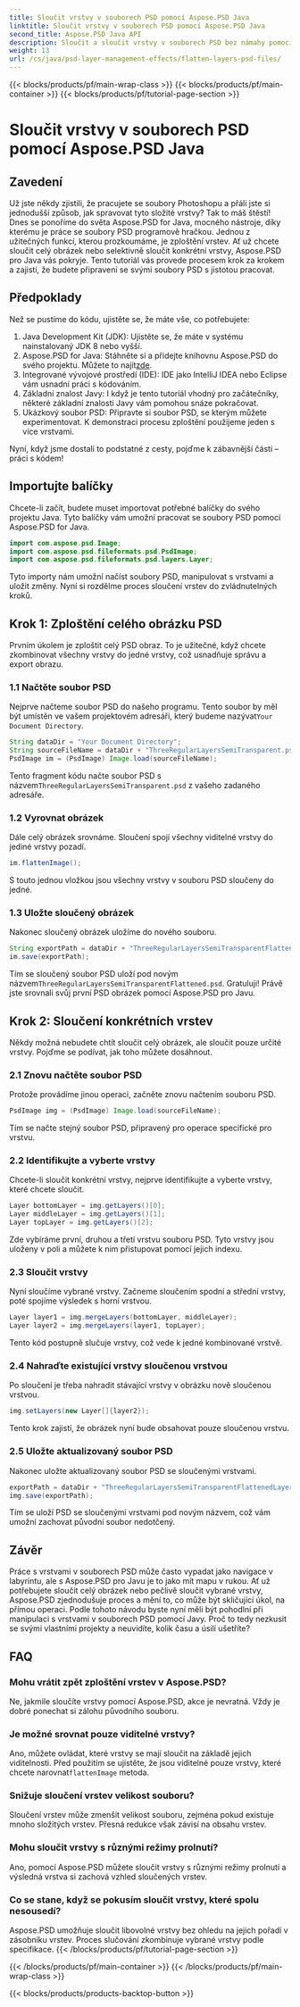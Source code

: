 ```yaml
---
title: Sloučit vrstvy v souborech PSD pomocí Aspose.PSD Java
linktitle: Sloučit vrstvy v souborech PSD pomocí Aspose.PSD Java
second_title: Aspose.PSD Java API
description: Sloučit a sloučit vrstvy v souborech PSD bez námahy pomocí Aspose.PSD pro Java. Postupujte podle tohoto podrobného průvodce pro zjednodušení správy souborů PSD.
weight: 13
url: /cs/java/psd-layer-management-effects/flatten-layers-psd-files/
---
```


{{< blocks/products/pf/main-wrap-class >}}
{{< blocks/products/pf/main-container >}}
{{< blocks/products/pf/tutorial-page-section >}}

# Sloučit vrstvy v souborech PSD pomocí Aspose.PSD Java

## Zavedení

Už jste někdy zjistili, že pracujete se soubory Photoshopu a přáli jste si jednodušší způsob, jak spravovat tyto složité vrstvy? Tak to máš štěstí! Dnes se ponoříme do světa Aspose.PSD for Java, mocného nástroje, díky kterému je práce se soubory PSD programově hračkou. Jednou z užitečných funkcí, kterou prozkoumáme, je zploštění vrstev. Ať už chcete sloučit celý obrázek nebo selektivně sloučit konkrétní vrstvy, Aspose.PSD pro Java vás pokryje. Tento tutoriál vás provede procesem krok za krokem a zajistí, že budete připraveni se svými soubory PSD s jistotou pracovat.

## Předpoklady

Než se pustíme do kódu, ujistěte se, že máte vše, co potřebujete:

1. Java Development Kit (JDK): Ujistěte se, že máte v systému nainstalovaný JDK 8 nebo vyšší.
2.  Aspose.PSD for Java: Stáhněte si a přidejte knihovnu Aspose.PSD do svého projektu. Můžete to najít[zde](https://releases.aspose.com/psd/java/).
3. Integrované vývojové prostředí (IDE): IDE jako IntelliJ IDEA nebo Eclipse vám usnadní práci s kódováním.
4. Základní znalost Javy: I když je tento tutoriál vhodný pro začátečníky, některé základní znalosti Javy vám pomohou snáze pokračovat.
5. Ukázkový soubor PSD: Připravte si soubor PSD, se kterým můžete experimentovat. K demonstraci procesu zploštění použijeme jeden s více vrstvami.

Nyní, když jsme dostali to podstatné z cesty, pojďme k zábavnější části – práci s kódem!

## Importujte balíčky

Chcete-li začít, budete muset importovat potřebné balíčky do svého projektu Java. Tyto balíčky vám umožní pracovat se soubory PSD pomocí Aspose.PSD for Java.

```java
import com.aspose.psd.Image;
import com.aspose.psd.fileformats.psd.PsdImage;
import com.aspose.psd.fileformats.psd.layers.Layer;
```

Tyto importy nám umožní načíst soubory PSD, manipulovat s vrstvami a uložit změny. Nyní si rozdělme proces sloučení vrstev do zvládnutelných kroků.

## Krok 1: Zploštění celého obrázku PSD

Prvním úkolem je zploštit celý PSD obraz. To je užitečné, když chcete zkombinovat všechny vrstvy do jedné vrstvy, což usnadňuje správu a export obrazu.

### 1.1 Načtěte soubor PSD

 Nejprve načteme soubor PSD do našeho programu. Tento soubor by měl být umístěn ve vašem projektovém adresáři, který budeme nazývat`Your Document Directory`.

```java
String dataDir = "Your Document Directory";
String sourceFileName = dataDir + "ThreeRegularLayersSemiTransparent.psd";
PsdImage im = (PsdImage) Image.load(sourceFileName);
```

Tento fragment kódu načte soubor PSD s názvem`ThreeRegularLayersSemiTransparent.psd` z vašeho zadaného adresáře.

### 1.2 Vyrovnat obrázek

Dále celý obrázek srovnáme. Sloučení spojí všechny viditelné vrstvy do jediné vrstvy pozadí.

```java
im.flattenImage();
```

S touto jednou vložkou jsou všechny vrstvy v souboru PSD sloučeny do jedné.

### 1.3 Uložte sloučený obrázek

Nakonec sloučený obrázek uložíme do nového souboru.

```java
String exportPath = dataDir + "ThreeRegularLayersSemiTransparentFlattened.psd";
im.save(exportPath);
```

 Tím se sloučený soubor PSD uloží pod novým názvem`ThreeRegularLayersSemiTransparentFlattened.psd`. Gratuluji! Právě jste srovnali svůj první PSD obrázek pomocí Aspose.PSD pro Javu.

## Krok 2: Sloučení konkrétních vrstev

Někdy možná nebudete chtít sloučit celý obrázek, ale sloučit pouze určité vrstvy. Pojďme se podívat, jak toho můžete dosáhnout.

### 2.1 Znovu načtěte soubor PSD

Protože provádíme jinou operaci, začněte znovu načtením souboru PSD.

```java
PsdImage img = (PsdImage) Image.load(sourceFileName);
```

Tím se načte stejný soubor PSD, připravený pro operace specifické pro vrstvu.

### 2.2 Identifikujte a vyberte vrstvy

Chcete-li sloučit konkrétní vrstvy, nejprve identifikujte a vyberte vrstvy, které chcete sloučit.

```java
Layer bottomLayer = img.getLayers()[0];
Layer middleLayer = img.getLayers()[1];
Layer topLayer = img.getLayers()[2];
```

Zde vybíráme první, druhou a třetí vrstvu souboru PSD. Tyto vrstvy jsou uloženy v poli a můžete k nim přistupovat pomocí jejich indexu.

### 2.3 Sloučit vrstvy

Nyní sloučíme vybrané vrstvy. Začneme sloučením spodní a střední vrstvy, poté spojíme výsledek s horní vrstvou.

```java
Layer layer1 = img.mergeLayers(bottomLayer, middleLayer);
Layer layer2 = img.mergeLayers(layer1, topLayer);
```

Tento kód postupně slučuje vrstvy, což vede k jedné kombinované vrstvě.

### 2.4 Nahraďte existující vrstvy sloučenou vrstvou

Po sloučení je třeba nahradit stávající vrstvy v obrázku nově sloučenou vrstvou.

```java
img.setLayers(new Layer[]{layer2});
```

Tento krok zajistí, že obrázek nyní bude obsahovat pouze sloučenou vrstvu.

### 2.5 Uložte aktualizovaný soubor PSD

Nakonec uložte aktualizovaný soubor PSD se sloučenými vrstvami.

```java
exportPath = dataDir + "ThreeRegularLayersSemiTransparentFlattenedLayerByLayer.psd";
img.save(exportPath);
```

Tím se uloží PSD se sloučenými vrstvami pod novým názvem, což vám umožní zachovat původní soubor nedotčený.

## Závěr

Práce s vrstvami v souborech PSD může často vypadat jako navigace v labyrintu, ale s Aspose.PSD pro Javu je to jako mít mapu v rukou. Ať už potřebujete sloučit celý obrázek nebo pečlivě sloučit vybrané vrstvy, Aspose.PSD zjednodušuje proces a mění to, co může být skličující úkol, na přímou operaci. Podle tohoto návodu byste nyní měli být pohodlní při manipulaci s vrstvami v souborech PSD pomocí Javy. Proč to tedy nezkusit se svými vlastními projekty a neuvidíte, kolik času a úsilí ušetříte?

## FAQ

### Mohu vrátit zpět zploštění vrstev v Aspose.PSD?  
Ne, jakmile sloučíte vrstvy pomocí Aspose.PSD, akce je nevratná. Vždy je dobré ponechat si zálohu původního souboru.

### Je možné srovnat pouze viditelné vrstvy?  
 Ano, můžete ovládat, které vrstvy se mají sloučit na základě jejich viditelnosti. Před použitím se ujistěte, že jsou viditelné pouze vrstvy, které chcete narovnat`flattenImage` metoda.

### Snižuje sloučení vrstev velikost souboru?  
Sloučení vrstev může zmenšit velikost souboru, zejména pokud existuje mnoho složitých vrstev. Přesná redukce však závisí na obsahu vrstev.

### Mohu sloučit vrstvy s různými režimy prolnutí?  
Ano, pomocí Aspose.PSD můžete sloučit vrstvy s různými režimy prolnutí a výsledná vrstva si zachová vzhled sloučených vrstev.

### Co se stane, když se pokusím sloučit vrstvy, které spolu nesousedí?  
Aspose.PSD umožňuje sloučit libovolné vrstvy bez ohledu na jejich pořadí v zásobníku vrstev. Proces slučování zkombinuje vybrané vrstvy podle specifikace.
{{< /blocks/products/pf/tutorial-page-section >}}

{{< /blocks/products/pf/main-container >}}
{{< /blocks/products/pf/main-wrap-class >}}

{{< blocks/products/products-backtop-button >}}
